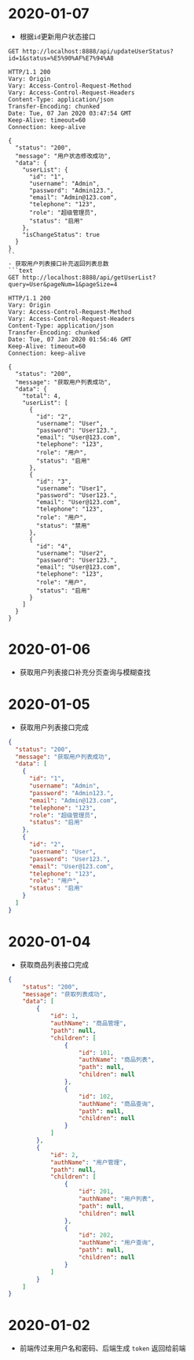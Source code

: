 # 2020-01-07
- 根据`id`更新用户状态接口
```text
GET http://localhost:8888/api/updateUserStatus?id=1&status=%E5%90%AF%E7%94%A8

HTTP/1.1 200 
Vary: Origin
Vary: Access-Control-Request-Method
Vary: Access-Control-Request-Headers
Content-Type: application/json
Transfer-Encoding: chunked
Date: Tue, 07 Jan 2020 03:47:54 GMT
Keep-Alive: timeout=60
Connection: keep-alive

{
  "status": "200",
  "message": "用户状态修改成功",
  "data": {
    "userList": {
      "id": "1",
      "username": "Admin",
      "password": "Admin123.",
      "email": "Admin@123.com",
      "telephone": "123",
      "role": "超级管理员",
      "status": "启用"
    },
    "isChangeStatus": true
  }
}
``
- 获取用户列表接口补充返回列表总数
```text
GET http://localhost:8888/api/getUserList?query=User&pageNum=1&pageSize=4

HTTP/1.1 200 
Vary: Origin
Vary: Access-Control-Request-Method
Vary: Access-Control-Request-Headers
Content-Type: application/json
Transfer-Encoding: chunked
Date: Tue, 07 Jan 2020 01:56:46 GMT
Keep-Alive: timeout=60
Connection: keep-alive

{
  "status": "200",
  "message": "获取用户列表成功",
  "data": {
    "total": 4,
    "userList": [
      {
        "id": "2",
        "username": "User",
        "password": "User123.",
        "email": "User@123.com",
        "telephone": "123",
        "role": "用户",
        "status": "启用"
      },
      {
        "id": "3",
        "username": "User1",
        "password": "User123.",
        "email": "User@123.com",
        "telephone": "123",
        "role": "用户",
        "status": "禁用"
      },
      {
        "id": "4",
        "username": "User2",
        "password": "User123.",
        "email": "User@123.com",
        "telephone": "123",
        "role": "用户",
        "status": "启用"
      }
    ]
  }
}
```
# 2020-01-06
- 获取用户列表接口补充分页查询与模糊查找
# 2020-01-05
- 获取用户列表接口完成
```json
{
  "status": "200",
  "message": "获取用户列表成功",
  "data": [
    {
      "id": "1",
      "username": "Admin",
      "password": "Admin123.",
      "email": "Admin@123.com",
      "telephone": "123",
      "role": "超级管理员",
      "status": "启用"
    },
    {
      "id": "2",
      "username": "User",
      "password": "User123.",
      "email": "User@123.com",
      "telephone": "123",
      "role": "用户",
      "status": "启用"
    }
  ]
}
```
# 2020-01-04
- 获取商品列表接口完成
```json
{
    "status": "200",
    "message": "获取列表成功",
    "data": [
        {
            "id": 1,
            "authName": "商品管理",
            "path": null,
            "children": [
                {
                    "id": 101,
                    "authName": "商品列表",
                    "path": null,
                    "children": null
                },
                {
                    "id": 102,
                    "authName": "商品查询",
                    "path": null,
                    "children": null
                }
            ]
        },
        {
            "id": 2,
            "authName": "用户管理",
            "path": null,
            "children": [
                {
                    "id": 201,
                    "authName": "用户列表",
                    "path": null,
                    "children": null
                },
                {
                    "id": 202,
                    "authName": "用户查询",
                    "path": null,
                    "children": null
                }
            ]
        }
    ]
}
```
# 2020-01-02
- 前端传过来用户名和密码、后端生成 `token` 返回给前端